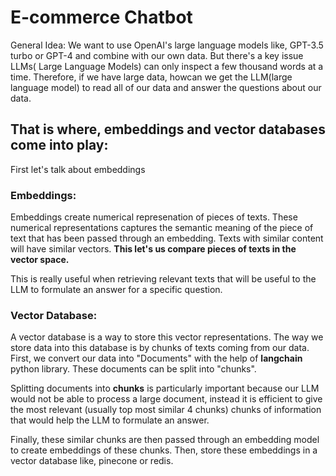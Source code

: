 # E-commerce Chatbot

General Idea: We want to use OpenAI's large language models like, GPT-3.5 turbo or GPT-4 and combine with our own data. But there's a key issue LLMs( Large Language Models) can only inspect a few thousand words at a time. Therefore, if we have large data, howcan we get the LLM(large language model) to read all of our data and answer the questions about our data.

## That is where, embeddings and vector databases come into play:

First let's talk about embeddings

### Embeddings: 
Embeddings create numerical represenation of pieces of texts. These numerical representations captures the semantic meaning of the piece of text that has been passed through an embedding. Texts with similar content will have similar vectors. **This let's us compare pieces of texts in the vector space.** 

This is really useful when retrieving relevant texts that will be useful to the LLM to formulate an answer for a specific question.

### Vector Database:
A vector database is a way to store this vector representations. The way we store data into this database is by chunks of texts coming from our data. First, we convert our data into "Documents" with the help of **langchain** python library. These documents can be split into "chunks". 

Splitting documents into **chunks** is particularly important because our LLM would not be able to process a large document, instead it is efficient to give the most relevant (usually top most similar 4 chunks) chunks of information that would help the LLM to formulate an answer.

Finally, these similar chunks are then passed through an embedding model to create embeddings of these chunks. Then, store these embeddings in a vector database like, pinecone or redis.